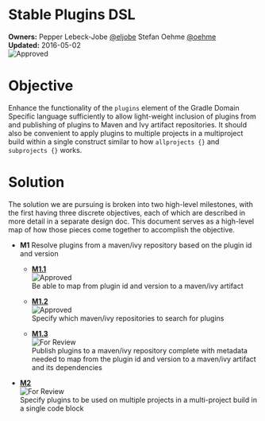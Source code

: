 # Stable Plugins DSL

**Owners:**
Pepper Lebeck-Jobe [@eljobe](https://github.com/eljobe)
Stefan Oehme [@oehme](https://github.com/oehme)   
**Updated:** 2016-05-02   
![Approved](https://img.shields.io/badge/design-approved-green.svg)

# Objective

Enhance the functionality of the `plugins` element of the Gradle Domain Specific language sufficiently to
allow light-weight inclusion of plugins from and publishing of plugins to Maven and Ivy artifact repositories.
It should also be convenient to apply plugins to multiple projects in a multiproject build within a single construct
similar to how `allprojects {}` and `subprojects {}` works.

# Solution

The solution we are pursuing is broken into two high-level milestones, with the first having three discrete objectives,
each of which are described in more detail in a separate design doc. This document serves as a high-level map of how those
pieces come together to accomplish the objective.

* **M1** Resolve plugins from a maven/ivy repository based on the plugin id and version

    * **[M1.1](M1.1.md)**   
      ![Approved](https://img.shields.io/badge/design-approved-green.svg)   
      Be able to map from plugin id and version to a maven/ivy artifact

    * **[M1.2](M1.2.md)**   
      ![Approved](https://img.shields.io/badge/design-approved-green.svg)   
      Specify which maven/ivy repositories to search for plugins

    * **[M1.3](https://docs.google.com/document/d/1n9CTekaRt1tybw1qiXPtQD5gwI6CQLHzQSliDX7_vc0/edit)**   
      ![For Review](https://img.shields.io/badge/design-for_review-yellow.svg)   
      Publish plugins to a maven/ivy repository complete with metadata needed to map from the plugin id and version to a maven/ivy artifact and its dependencies

* **[M2](https://docs.google.com/document/d/1uy8mqv_ZuvLUh10P43VPkaPEmofckvOnRjtaA9_quzI/edit)**   
  ![For Review](https://img.shields.io/badge/design-for_review-yellow.svg)   
  Specify plugins to be used on multiple projects in a multi-project build in a single code block
